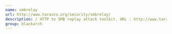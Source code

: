 ```yaml
---
name: smbrelay
url: http://www.tarasco.org/security/smbrelay/
description: / HTTP to SMB replay attack toolkit. URL : http://www.tarasco.org/security/smbrelay/ Groups : blackarch blackarch-windows blackarch-networking blackarch-exploitation
group: blackarch
---
```

